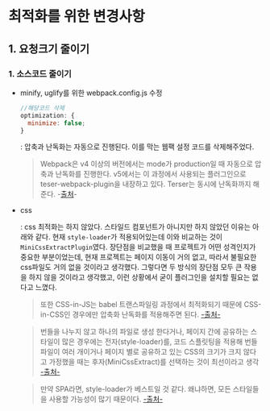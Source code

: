 # 최적화를 위한 변경사항

## 1. 요청크기 줄이기

### 1. 소스코드 줄이기

- minify, uglify를 위한 webpack.config.js 수정

  ```js
  //해당코드 삭제
  optimization: {
    minimize: false;
  }
  ```

  : 압축과 난독화는 자동으로 진행된다. 이를 막는 웹팩 설정 코드를 삭제해주었다.

  > Webpack은 v4 이상의 버전에서는 mode가 production일 때 자동으로 압축과 난독화를 진행한다. v5에서는 이 과정에서 사용되는 플러그인으로 teser-webpack-plugin을 내장하고 있다. Terser는 동시에 난독화까지 해준다. -[출처](https://medium.com/@uk960214/%EC%84%B1%EB%8A%A5-%EC%B5%9C%EC%A0%81%ED%99%94-1-%EB%B2%88%EB%93%A4-%ED%81%AC%EA%B8%B0-%EC%A4%84%EC%9D%B4%EA%B8%B0-react-webpack-minify-code-splitting-e2391e7e5f1b)-

- css

  : css 최적화는 하지 않았다. 스타일드 컴포넌트가 아니지만 하지 않았던 이유는 아래와 같다. 현재 `style-loader`가 적용되어있는데 이와 비교하는 것이 `MiniCssExtractPlugin`였다. 장단점을 비교했을 때 프로젝트가 어떤 성격인지가 중요한 부분이었는데, 현재 프로젝트는 페이지 이동이 거의 없고, 따라서 불필요한 css파일도 거의 없을 것이라고 생각했다. 그렇다면 두 방식의 장단점 모두 큰 작용을 하지 않을 것이라고 생각했고, 이런 상황에서 굳이 플러그인을 설치할 필요는 없다고 느꼈다.

  > 또한 CSS-in-JS는 babel 트랜스파일링 과정에서 최적화되기 때문에 CSS-in-CSS인 경우에만 압축화 난독화를 적용해주면 된다. [-출처-](https://velog.io/@thumb_hyeok/%ED%94%84%EB%A1%A0%ED%8A%B8%EC%97%94%EB%93%9C-%EC%84%B1%EB%8A%A5-%EA%B0%9C%EC%84%A0%ED%95%98%EA%B8%B0)

  > 번들을 나누지 않고 하나의 파일로 생성 한다거나, 페이지 간에 공유하는 스타일이 많은 경우에는 전자(style-loader)를, 코드 스플릿팅을 적용해 번들 파일이 여러 개이거나 페이지 별로 공유하고 있는 CSS의 크기가 크지 않다고 가정했을 때는 후자(MiniCssExtract)를 선택하는 것이 최선이라고 생각 [-출처-](https://medium.com/@uk960214/%EC%84%B1%EB%8A%A5-%EC%B5%9C%EC%A0%81%ED%99%94-1-%EB%B2%88%EB%93%A4-%ED%81%AC%EA%B8%B0-%EC%A4%84%EC%9D%B4%EA%B8%B0-react-webpack-minify-code-splitting-e2391e7e5f1b)

  > 만약 SPA라면, style-loader가 베스트일 것 같다. 왜냐하면, 모든 스타일들을 사용할 가능성이 많기 때문이다. [-출처-](https://velog.io/@hyorard-b/style-loaderMiniCssExtractPlugin)
